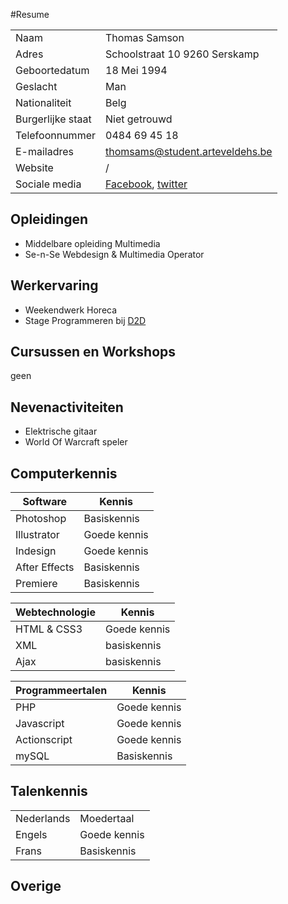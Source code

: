 #Resume

[Thomas]:https://scontent-bru2-1.xx.fbcdn.net/v/t1.0-9/10365988_10208889224093295_6662661612148384487_n.jpg?oh=b4ec8e15ed887faff764aafbea3423e3&oe=589E8BCF

|                     |                      |
|---------------------|----------------------|
| Naam            | Thomas Samson        |
| Adres        | Schoolstraat 10 9260 Serskamp          |
| Geboortedatum | 18 Mei 1994              |
| Geslacht   | Man  |
| Nationaliteit       | Belg               |
| Burgerlijke staat | Niet getrouwd |
| Telefoonnummer | 0484 69 45 18|
| E-mailadres | thomsams@student.arteveldehs.be |
| Website | /|
| Sociale media | [Facebook](https://www.facebook.com/thomas.samson.104), [twitter](https://twitter.com/thomassamson)  |

Opleidingen
------

* Middelbare opleiding Multimedia
* Se-n-Se Webdesign & Multimedia Operator

Werkervaring
------

* Weekendwerk Horeca
* Stage Programmeren bij [D2D](http://www.d2d.be/)

Cursussen en Workshops
------
geen

Nevenactiviteiten
------
* Elektrische gitaar
* World Of Warcraft speler

Computerkennis
------

| Software            | Kennis               |
|---------------------|----------------------|
| Photoshop| Basiskennis     |
| Illustrator | Goede kennis   |
| Indesign | Goede kennis   |
| After Effects | Basiskennis  |
| Premiere   | Basiskennis     |

| Webtechnologie    | Kennis               |
|---------------------|----------------------|
| HTML & CSS3| Goede kennis|
| XML| basiskennis|
| Ajax| basiskennis|

| Programmeertalen    | Kennis               |
|---------------------|----------------------|
| PHP| Goede kennis|
| Javascript| Goede kennis|
| Actionscript| Goede kennis|
| mySQL| Basiskennis|


Talenkennis
------

|                     |                      |
|---------------------|----------------------|
| Nederlands| Moedertaal     |
| Engels| Goede kennis  |
| Frans| Basiskennis  |



Overige
------



